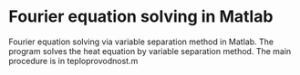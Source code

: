 # Fourier equation solving in Matlab
Fourier equation solving via variable separation method in Matlab.
The program solves the heat equation by variable separation method.
The main procedure is in teploprovodnost.m 
